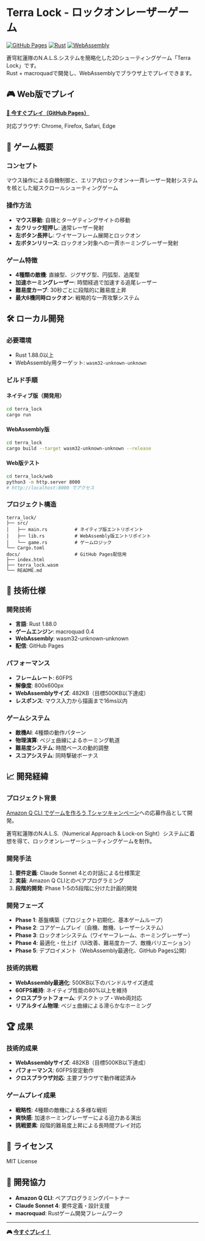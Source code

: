 # Terra Lock - ロックオンレーザーゲーム

[![GitHub Pages](https://img.shields.io/badge/Play%20Online-GitHub%20Pages-blue)](https://kojiyasuda.github.io/amazonq-game-challenge/)
[![Rust](https://img.shields.io/badge/Rust-1.88.0-orange)](https://www.rust-lang.org/)
[![WebAssembly](https://img.shields.io/badge/WebAssembly-482KB-green)](https://webassembly.org/)

蒼穹紅蓮隊のN.A.L.S.システムを簡略化した2Dシューティングゲーム「Terra Lock」です。  
Rust + macroquadで開発し、WebAssemblyでブラウザ上でプレイできます。

## 🎮 Web版でプレイ

**[🚀 今すぐプレイ（GitHub Pages）](https://kojiyasuda.github.io/amazonq-game-challenge/)**

対応ブラウザ: Chrome, Firefox, Safari, Edge

## 🎯 ゲーム概要

### コンセプト
マウス操作による自機制御と、エリア内ロックオン→一斉レーザー発射システムを核とした縦スクロールシューティングゲーム

### 操作方法
- **マウス移動**: 自機とターゲティングサイトの移動
- **左クリック短押し**: 通常レーザー発射
- **左ボタン長押し**: ワイヤーフレーム展開とロックオン
- **左ボタンリリース**: ロックオン対象への一斉ホーミングレーザー発射

### ゲーム特徴
- **4種類の敵機**: 直線型、ジグザグ型、円弧型、追尾型
- **加速ホーミングレーザー**: 時間経過で加速する追尾レーザー
- **難易度カーブ**: 30秒ごとに段階的に難易度上昇
- **最大6機同時ロックオン**: 戦略的な一斉攻撃システム

## 🛠️ ローカル開発

### 必要環境
- Rust 1.88.0以上
- WebAssembly用ターゲット: `wasm32-unknown-unknown`

### ビルド手順

#### ネイティブ版（開発用）
```bash
cd terra_lock
cargo run
```

#### WebAssembly版
```bash
cd terra_lock
cargo build --target wasm32-unknown-unknown --release
```

#### Web版テスト
```bash
cd terra_lock/web
python3 -m http.server 8000
# http://localhost:8000 でアクセス
```

### プロジェクト構造
```
terra_lock/
├── src/
│   ├── main.rs          # ネイティブ版エントリポイント
│   ├── lib.rs           # WebAssembly版エントリポイント
│   └── game.rs          # ゲームロジック
└── Cargo.toml
docs/                    # GitHub Pages配信用
├── index.html
├── terra_lock.wasm
└── README.md
```

## 🎨 技術仕様

### 開発技術
- **言語**: Rust 1.88.0
- **ゲームエンジン**: macroquad 0.4
- **WebAssembly**: wasm32-unknown-unknown
- **配信**: GitHub Pages

### パフォーマンス
- **フレームレート**: 60FPS
- **解像度**: 800x600px
- **WebAssemblyサイズ**: 482KB（目標500KB以下達成）
- **レスポンス**: マウス入力から描画まで16ms以内

### ゲームシステム
- **敵機AI**: 4種類の動作パターン
- **物理演算**: ベジェ曲線によるホーミング軌道
- **難易度システム**: 時間ベースの動的調整
- **スコアシステム**: 同時撃破ボーナス

## 📈 開発経緯

### プロジェクト背景
[Amazon Q CLI でゲームを作ろう Tシャツキャンペーン](https://aws.amazon.com/jp/blogs/news/build-games-with-amazon-q-cli-and-score-a-t-shirt/)への応募作品として開発。

蒼穹紅蓮隊のN.A.L.S.（Numerical Approach & Lock-on Sight）システムに着想を得て、ロックオンレーザーシューティングゲームを制作。

### 開発手法
1. **要件定義**: Claude Sonnet 4との対話による仕様策定
2. **実装**: Amazon Q CLIとのペアプログラミング
3. **段階的開発**: Phase 1-5の5段階に分けた計画的開発

### 開発フェーズ
- **Phase 1**: 基盤構築（プロジェクト初期化、基本ゲームループ）
- **Phase 2**: コアゲームプレイ（自機、敵機、レーザーシステム）
- **Phase 3**: ロックオンシステム（ワイヤーフレーム、ホーミングレーザー）
- **Phase 4**: 最適化・仕上げ（UI改善、難易度カーブ、敵機バリエーション）
- **Phase 5**: デプロイメント（WebAssembly最適化、GitHub Pages公開）

### 技術的挑戦
- **WebAssembly最適化**: 500KB以下のバンドルサイズ達成
- **60FPS維持**: ネイティブ性能の80%以上を維持
- **クロスプラットフォーム**: デスクトップ・Web両対応
- **リアルタイム物理**: ベジェ曲線による滑らかなホーミング

## 🏆 成果

### 技術的成果
- **WebAssemblyサイズ**: 482KB（目標500KB以下達成）
- **パフォーマンス**: 60FPS安定動作
- **クロスブラウザ対応**: 主要ブラウザで動作確認済み

### ゲームプレイ成果
- **戦略性**: 4種類の敵機による多様な戦術
- **爽快感**: 加速ホーミングレーザーによる迫力ある演出
- **挑戦要素**: 段階的難易度上昇による長時間プレイ対応

## 📄 ライセンス

MIT License

## 🤝 開発協力

- **Amazon Q CLI**: ペアプログラミングパートナー
- **Claude Sonnet 4**: 要件定義・設計支援
- **macroquad**: Rustゲーム開発フレームワーク

---

**🎮 [今すぐプレイ！](https://kojiyasuda.github.io/amazonq-game-challenge/)**
